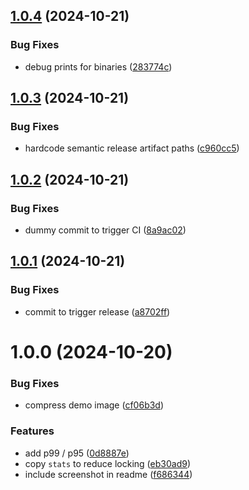 ## [1.0.4](https://github.com/obviyus/pong/compare/v1.0.3...v1.0.4) (2024-10-21)


### Bug Fixes

* debug prints for binaries ([283774c](https://github.com/obviyus/pong/commit/283774c366235b2dfe6edcb2406ecbf2df81711f))

## [1.0.3](https://github.com/obviyus/pong/compare/v1.0.2...v1.0.3) (2024-10-21)


### Bug Fixes

* hardcode semantic release artifact paths ([c960cc5](https://github.com/obviyus/pong/commit/c960cc57f20df39b05e12dcf89f4363dca637939))

## [1.0.2](https://github.com/obviyus/pong/compare/v1.0.1...v1.0.2) (2024-10-21)


### Bug Fixes

* dummy commit to trigger CI ([8a9ac02](https://github.com/obviyus/pong/commit/8a9ac0243fe0c8d9903138437c32f78b2d4a8d37))

## [1.0.1](https://github.com/obviyus/pong/compare/v1.0.0...v1.0.1) (2024-10-21)


### Bug Fixes

* commit to trigger release ([a8702ff](https://github.com/obviyus/pong/commit/a8702ff50d99a23379f04f63e6dc4d2c250d6b4e))

# 1.0.0 (2024-10-20)


### Bug Fixes

* compress demo image ([cf06b3d](https://github.com/obviyus/pong/commit/cf06b3db5391a7629be76eac79e31531e66f843f))


### Features

* add p99 / p95 ([0d8887e](https://github.com/obviyus/pong/commit/0d8887edd1191e9c8958f1f7a214e524fcf90962))
* copy `stats` to reduce locking ([eb30ad9](https://github.com/obviyus/pong/commit/eb30ad9fcbf461067eb62f9d43f894e222f72454))
* include screenshot in readme ([f686344](https://github.com/obviyus/pong/commit/f68634471781525e90473286c89aeb6b034d61ea))
